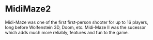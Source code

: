# MidiMaze2
Midi-Maze was one of the first first-person shooter for up to 16 players, long before Wolfenstein 3D, Doom, etc. Midi-Maze II was the sucessor which adds much more reliably, features and fun to the game.
